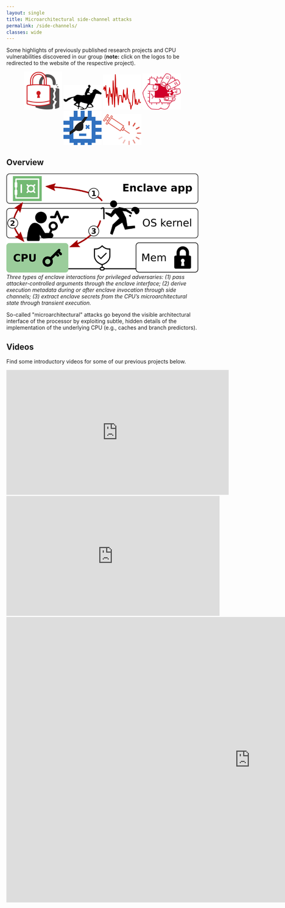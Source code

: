```yaml
---
layout: single
title: Microarchitectural side-channel attacks
permalink: /side-channels/
classes: wide
---
```

Some highlights of previously published research projects and CPU
vulnerabilities discovered in our group (**note:** click on the logos to be
redirected to the website of the respective project).

<center>
<p>
  <a href="https://foreshadowattack.eu/">           <img src="/assets/img/foreshadow.svg" width="100" /></a>
  <a href="https://github.com/jovanbulck/sgx-step"> <img src="/assets/img/sgx-step.svg"   width="100" /></a>
  <a href="https://github.com/jovanbulck/nemesis"> <img src="/assets/img/nemesis.svg"     width="100" /></a>
  <a href="https://zombieloadattack.com/">         <img src="/assets/img/zombieload.svg"  width="100" /></a>
  <a href="https://plundervolt.com/">              <img src="/assets/img/plundervolt.svg" width="100" /></a>
  <a href="https://lviattack.eu/">                 <img src="/assets/img/lvi.svg"         width="100" /></a>
</p>
</center>

## Overview

![overview-img](/assets/img/tee-sca.png)
*Three types of enclave interactions for privileged adversaries: (1) pass
attacker-controlled arguments through the enclave interface; (2) derive execution
metadata during or after enclave invocation through side channels; (3) extract enclave
secrets from the CPU’s microarchitectural state through transient execution.*

So-called "microarchitectural" attacks
go beyond the visible architectural interface of the processor by exploiting
subtle, hidden details of the implementation of the underlying CPU (e.g.,
caches and branch predictors). 


## Videos

Find some introductory videos for some of our previous projects below.

<iframe width="584" height="328" src="https://www.youtube.com/embed/baKHSXeIIaI" frameborder="0" allow="accelerometer; autoplay; encrypted-media; gyroscope; picture-in-picture" allowfullscreen></iframe>
<iframe width="560" height="315" src="https://www.youtube.com/embed/ynB1inl4G3c" frameborder="0" allow="accelerometer; autoplay; encrypted-media; gyroscope; picture-in-picture" allowfullscreen></iframe>
<iframe width="1280" height="750" src="https://www.youtube.com/embed/yo9B2ZRVW9Q" frameborder="0" allow="accelerometer; autoplay; encrypted-media; gyroscope; picture-in-picture" allowfullscreen></iframe>
